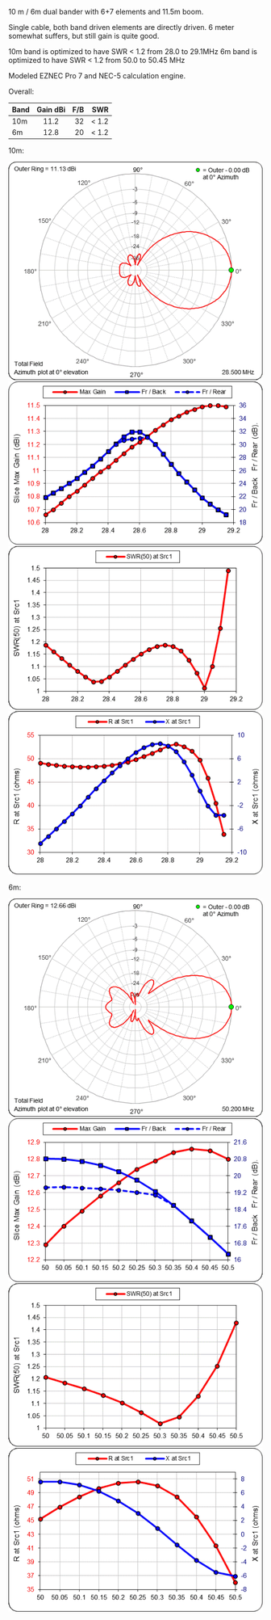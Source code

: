 10 m / 6m dual bander with 6+7 elements and 11.5m boom.

Single cable, both band driven elements are directly driven.
6 meter somewhat suffers, but still gain is quite good.

10m band is optimized to have SWR < 1.2 from 28.0 to 29.1MHz
6m band is optimized to have SWR < 1.2 from 50.0 to 50.45 MHz

Modeled EZNEC Pro 7 and NEC-5 calculation engine.

Overall:

| Band        | Gain dBi          | F/B  | SWR |
| ------------- |:-------------:| -----:|-----:|
| 10m      | 11.2 | 32 | < 1.2  |
| 6m      | 12.8      |   20 | < 1.2 |

10m:

![screenshot](polar_28.gif)
![screenshot](gain_28.gif)
![screenshot](swr_28.gif)
![screenshot](RandX_28.gif)

6m:

![screenshot](polar_50.gif)
![screenshot](gain_50.gif)
![screenshot](swr_50.gif)
![screenshot](RandX_50.gif)

